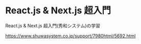 # React.js & Next.js 超入門
React.js & Next.js 超入門(秀和システム)の学習

https://www.shuwasystem.co.jp/support/7980html/5692.html
